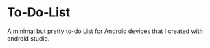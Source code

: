 # To-Do-List
A minimal but pretty to-do List for Android devices that I created with android studio.
